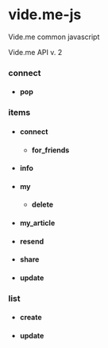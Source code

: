 # vide.me-js
Vide.me common javascript


Vide.me API v. 2

### connect
- #### pop

### items
- #### connect
  - #### for_friends

- #### info
- #### my
  - #### delete
- #### my_article
- #### resend
- #### share
- #### update
### list
- #### create
- #### update